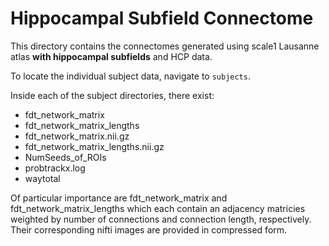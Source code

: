 # Hippocampal Subfield Connectome

This directory contains the connectomes generated using scale1 Lausanne atlas 
**with hippocampal subfields** and HCP data.  

To locate the individual subject data, navigate to `subjects`. 

Inside each of the subject directories, there exist: 
* fdt_network_matrix
* fdt_network_matrix_lengths
* fdt_network_matrix.nii.gz
* fdt_network_matrix_lengths.nii.gz
* NumSeeds_of_ROIs 
* probtrackx.log
* waytotal 

Of particular importance are fdt_network_matrix and fdt_network_matrix_lengths
which each contain an adjacency matricies weighted by number of connections and 
connection length, respectively. Their corresponding nifti images are provided 
in compressed form. 
